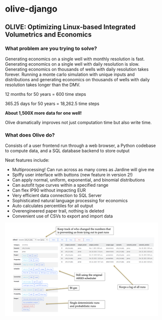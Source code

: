 # olive-django

## OLIVE: Optimizing Linux-based Integrated Volumetrics and Economics

### What problem are you trying to solve?

Generating economics on a single well with monthly resolution is fast.
Generating economics on a single well with daily resolution is slow.
Generating economics on thousands of wells with daily resolution takes forever.
Running a monte carlo simulation with unique inputs and distributions and generating economics on thousands of wells with daily resolution takes longer than the DMV.

12 months for 50 years 	=	600 time steps

365.25 days for 50 years	=	18,262.5 time steps

**About 1,500X more data for one well!**

Olive dramatically improves not just computation time but also write time.


### What does Olive do?

Consists of a user frontend run through a web browser, a Python codebase to compute data, and a SQL database backend to store output

Neat features include:
- Multiprocessing! Can run across as many cores as Jardine will give me
- Spiffy user interface with buttons (new feature in version 2!)
- Can apply normal, uniform, exponential, and binomial distributions
- Can autofit type curves within a specified range
- Can flex IP90 without impacting EUR
- Very efficient data connection to SQL Server
- Sophisticated natural language processing for economics
- Auto calculates percentiles for all output
- Overengineered paper trail, nothing is deleted
- Convenient use of CSVs to export and import data

![screenshot of olive frontend](https://github.com/bautsch/olive-django/blob/master/images/example.png?raw=true)
